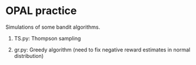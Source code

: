 # OPAL practice
Simulations of some bandit algorithms.
1. TS.py: Thompson sampling





2. gr.py: Greedy algorithm (need to fix negative reward estimates in normal distribution)
